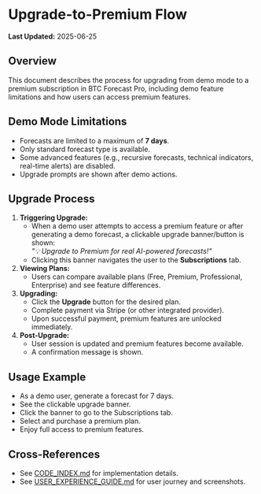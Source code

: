# Upgrade-to-Premium Flow

**Last Updated:** 2025-06-25

## Overview
This document describes the process for upgrading from demo mode to a premium subscription in BTC Forecast Pro, including demo feature limitations and how users can access premium features.

## Demo Mode Limitations
- Forecasts are limited to a maximum of **7 days**.
- Only standard forecast type is available.
- Some advanced features (e.g., recursive forecasts, technical indicators, real-time alerts) are disabled.
- Upgrade prompts are shown after demo actions.

## Upgrade Process
1. **Triggering Upgrade:**
   - When a demo user attempts to access a premium feature or after generating a demo forecast, a clickable upgrade banner/button is shown:  
     _"💡 Upgrade to Premium for real AI-powered forecasts!"_
   - Clicking this banner navigates the user to the **Subscriptions** tab.
2. **Viewing Plans:**
   - Users can compare available plans (Free, Premium, Professional, Enterprise) and see feature differences.
3. **Upgrading:**
   - Click the **Upgrade** button for the desired plan.
   - Complete payment via Stripe (or other integrated provider).
   - Upon successful payment, premium features are unlocked immediately.
4. **Post-Upgrade:**
   - User session is updated and premium features become available.
   - A confirmation message is shown.

## Usage Example
- As a demo user, generate a forecast for 7 days.  
- See the clickable upgrade banner.  
- Click the banner to go to the Subscriptions tab.  
- Select and purchase a premium plan.  
- Enjoy full access to premium features.

## Cross-References
- See [CODE_INDEX.md](CODE_INDEX.md) for implementation details.
- See [USER_EXPERIENCE_GUIDE.md](USER_EXPERIENCE_GUIDE.md) for user journey and screenshots. 